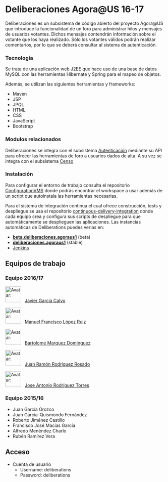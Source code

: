 # Deliberaciones Agora@US 16-17

Deliberaciones es un subsistema de código abierto del proyecto Agora@US que introduce la funcionalidad de un foro para administrar hilos y mensajes de usuarios votantes. 
Dichos mensajes contendrán información sobre el votante que los haya realizado. Sólo los votantes válidos podrán realizar comentarios, por lo que se deberá consultar al sistema de autenticación.


### Tecnología
Se trata de una aplicación web J2EE que hace uso de una base de datos MySQL con las herramientas Hibernate y Spring para el mapeo de objetos.

Además, se utilizan las siguientes herramientas y frameworks:
- Maven
- JSP
- JPQL
- HTML
- CSS
- JavaScript
- Bootstrap
 
 
### Modulos relacionados

Deliberaciones se integra con el subsistema [Autenticación](https://github.com/AgoraUS-G1-1617/Autentication) mediante su API para ofrecer las herramientas de foro a usuarios dados de alta.
A su vez se integra con el subsistema [Censo]()


### Instalación
Para configurar el entorno de trabajo consulta el repositorio [ConfigurationVMS](https://github.com/EGCG2/ConfigurationVMS) donde podrás encontrar el workspace a usar además de un script que autoinstala las herramientas necesarias.

Para el sistema de integración continua el cual ofrece construcción, tests y despliegue se usa el repositorio [continuous-delivery-integration](https://github.com/ManuelLR/continuous-delivery-integration) donde cada equipo crea y configura sus scripts de despliegue para que automáticamente se desplieguen las aplicaciones. Las instancias automáticas de Deliberations puedes verlas en:
 - __[beta.deliberaciones.agoraus1](http://beta.deliberaciones.agoraus1.egc.duckdns.org)__ (beta)
 - __[deliberaciones.agoraus1](http://deliberaciones.agoraus1.egc.duckdns.org)__ (stable)
 - [Jenkins](https://jenkins.egc.duckdns.org)

 
## Equipos de trabajo

### Equipo 2016/17
<img src="https://avatars3.githubusercontent.com/u/9135377?v=3&s=4000" alt="Avatar: " height="50" /> &nbsp;
[Javier García Calvo](https://github.com/jjxp)

<img src="https://avatars3.githubusercontent.com/u/12049827?v=3&s=4000" alt="Avatar: " height="50" /> &nbsp;
[Manuel Francisco López Ruiz](https://github.com/ManuelLR)

<img src="https://avatars3.githubusercontent.com/u/22616365?v=3&s=4000" alt="Avatar: " height="50" /> &nbsp;
[Bartolome Marquez Dominguez](https://github.com/barmardom)

<img src="https://avatars3.githubusercontent.com/u/8267403?v=3&s=4000" alt="Avatar: " height="50" />  &nbsp;
[Juan Ramón Rodríguez Rosado](https://github.com/juanrarodriguez18)

<img src="https://avatars3.githubusercontent.com/u/6894925?v=3&s=4000" alt="Avatar: " height="50" /> &nbsp;
[Jose Antonio Rodríguez Torres](https://github.com/josearodriguez)



### Equipo 2015/16

 - Juan García Orozco
 - Juan García-Quismondo Fernández
 - Roberto Jiménez Castillo
 - Francisco José Macías García
 - Alfredo Menéndez Charlo
 - Rubén Ramírez Vera

[entrega 1]: <https://github.com/juagarfer4/Deliberations/releases/tag/Entrega1>
[entrega 2]: <https://github.com/juagarfer4/Deliberations/releases/tag/Entrega2>
[auth]: <https://github.com/AgoraUS1516/G03>



## Acceso
 * Cuenta de usuario
   - Username: deliberations
   - Password: deliberations

